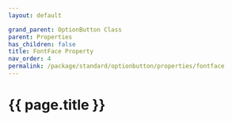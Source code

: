 ```yaml
---
layout: default

grand_parent: OptionButton Class
parent: Properties
has_children: false
title: FontFace Property
nav_order: 4
permalink: /package/standard/optionbutton/properties/fontface
---
```

# {{ page.title }}
